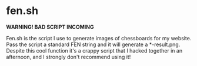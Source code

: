 # fen.sh

**WARNING! BAD SCRIPT INCOMING**

Fen.sh is the script I use to generate images of chessboards for my website.
Pass the script a standard FEN string and it will generate a *-result.png.
Despite this cool function it's a crappy script that I hacked together in an
afternoon, and I strongly don't recommend using it!
